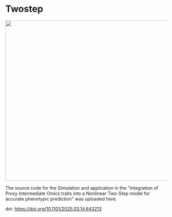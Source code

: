 # Twostep

<img src="GA.png" width="1000" height="500">

The source code for the Simulation and application in the "Integration of Proxy Intermediate Omics traits into a Nonlinear Two-Step model for accurate phenotypic prediction" was uploaded here.

doi: https://doi.org/10.1101/2025.03.14.643213
